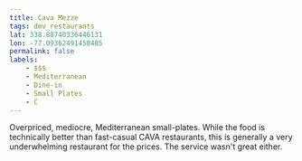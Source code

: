 ```yaml
---
title: Cava Mezze
tags: dmv_restaurants
lat: 338.88740336446131
lon: -77.09362491450405
permalink: false
labels:
    - $$$
    - Mediterranean
    - Dine-in
    - Small Plates
    - C
---
```


Overpriced, mediocre, Mediterranean small-plates. While the food is technically better than fast-casual CAVA restaurants, this is generally a very underwhelming restaurant for the prices. The service wasn't great either.